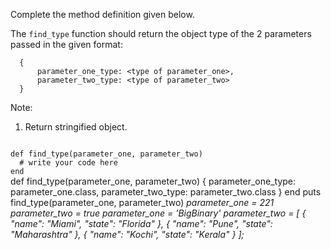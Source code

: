 Complete the method definition given below.

The `find_type` function should return the object type of the 2 parameters passed in the given format:

```
  {
      parameter_one_type: <type of parameter_one>,
      parameter_two_type: <type of parameter_two>
  }
```

Note:

1. Return stringified object.

<codeblock language="ruby" type="exercise" testMode="multipleInput">
<code>
def find_type(parameter_one, parameter_two)
  # write your code here
end
</code>

<solution>
def find_type(parameter_one, parameter_two)
  {
    parameter_one_type:  parameter_one.class,
    parameter_two_type: parameter_two.class
  }
end
</solution>

<testcases>
<caller>
puts find_type(parameter_one, parameter_two)
</caller>
<testcase>
<i>
parameter_one = 221
parameter_two = true
</i>
</testcase>
<testcase>
<i>
parameter_one = 'BigBinary'
parameter_two = [
    {
        "name": "Miami",
        "state": "Florida"
    },
    {
        "name": "Pune",
        "state": "Maharashtra"
    },
    {
        "name": "Kochi",
        "state": "Kerala"
    }
];
</i>
</testcase>
</testcases>
</codeblock>